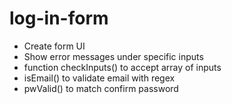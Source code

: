 # log-in-form

* Create form UI
* Show error messages under specific inputs
* function checkInputs() to accept array of inputs
* isEmail() to validate email with regex
* pwValid() to match confirm password
